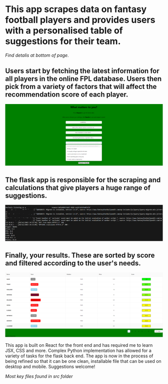 # This app scrapes data on fantasy football players and provides users with a personalised table of suggestions for their team.

 *Find detalis at bottom of page.* 



## Users start by **fetching the latest information for all players in the online FPL database**. Users then pick from a variety of factors that will affect the recommendation score of each player.
 ![Hubpage](/hubpage.png "Hubpage") 
 
 



## The flask app is responsible for the **scraping and calculations that give players a huge range of suggestions.**
 ![Hubpage](/scraping.png "Server side") 
 
 
 


## **Finally, your results.** These are sorted by score and filtered according to the user's needs.
![Hubpage](/results.png "Results") 




This app is built on React  for the front end and has required me to learn JSX, CSS and more.
Complex Python implementation has allowed for a variety of tasks for the flask back end.
The app is now in the process of being refined so that it can be one clean, installable file that can be used on desktop and mobile.
Suggestions welcome!

*Most key files found in src folder*

